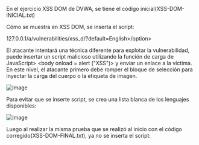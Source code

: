 En el ejercicio XSS DOM de DVWA, se tiene el código inicial(XSS-DOM-INICIAL.txt)


Cómo se muestra en XSS DOM, se inserta el script:


127.0.0.1/a/vulnerabilities/xss_d/?default=English>/option></select><body onload=alert(“XSS”)>
  
  
El atacante intentará una técnica diferente para explotar la vulnerabilidad, puede insertar un script malicioso utilizando la función de carga de JavaScript> <body onload = alert ("XSS")> y enviar un enlace a la víctima. En este nivel, el atacante primero debe romper el bloque de selección para inyectar la carga del cuerpo o la etiqueta de imagen.
  
 
![image](https://user-images.githubusercontent.com/46895869/51500056-ae6c1a00-1d9a-11e9-91f0-c80ad12f53a9.png)


Para evitar que se inserte script, se crea una lista blanca de los lenguajes disponibles:

![image](https://user-images.githubusercontent.com/46895869/51500097-d8254100-1d9a-11e9-9e31-2a7221f84ab7.png)


Luego al realizar la misma prueba que se realizó al inicio con el código corregido(XSS-DOM-FINAL.txt), ya no se inserta el script:


